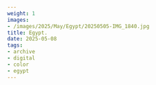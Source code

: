 ```yaml
---
weight: 1
images:
- /images/2025/May/Egypt/20250505-IMG_1840.jpg
title: Egypt.
date: 2025-05-08
tags:
- archive
- digital
- color
- egypt
---
```


